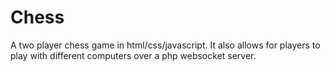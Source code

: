 # Chess
 A two player chess game in html/css/javascript.
It also allows for players to play with different computers over a php websocket server.